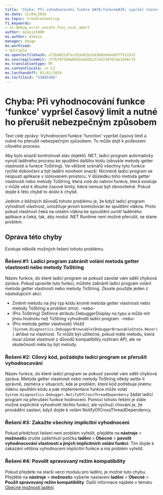 ```yaml
---
title: 'Chyba: Při vyhodnocování funkce &#39;funkce&#39; vypršel časový limit a nutné ho přerušit nebezpečným způsobem | Dokumentace Microsoftu'
ms.date: 11/04/2016
ms.topic: troubleshooting
f1_keywords:
- vs.debug.error.unsafe_func_eval_abort
author: mikejo5000
ms.author: mikejo
manager: douge
ms.workload:
- multiple
ms.openlocfilehash: a72bd821d7ecd32e82b2ad3b02debe03ff511531
ms.sourcegitcommit: 37fb7075b0a65d2add3b137a5230767aa3266c74
ms.translationtype: MT
ms.contentlocale: cs-CZ
ms.lasthandoff: 01/02/2019
ms.locfileid: "53883308"
---
```

# <a name="error-evaluating-the-function-39function39-timed-out-and-needed-to-be-aborted-in-an-unsafe-way"></a>Chyba: Při vyhodnocování funkce &#39;funkce&#39; vypršel časový limit a nutné ho přerušit nebezpečným způsobem

Text celé zprávy: Vyhodnocení funkce 'function' vypršel časový limit a nutné ho přerušit nebezpečným způsobem. To může dojít k poškození cílového procesu. 

Aby bylo snazší kontrolovat stav objektů .NET, ladicí program automaticky vynutí laděného procesu ke spuštění dalšího kódu (obvykle metody getter vlastnosti a funkce ToString). Ve většině scénářů všechny tyto funkce rychlé dokončení a být ladění mnohem snazší. Nicméně ladicí program se nespustí aplikace v izolovaném prostoru. V důsledku toho metoda getter vlastnosti nebo metody ToString, která volá do nativní funkce, která existuje v může vést k dlouhé časové limity, která nemusí být obnovitelné. Pokud dojde k této chybě to došlo k chybě.
 
Jedním z běžných důvodů tohoto problému je, že když ladicí program vyhodnotí vlastnost, umožňuje jenom kontrolován ke spuštění vlákna. Proto pokud vlastnost čeká na ostatní vlákna ke spouštění uvnitř laděného aplikace a čeká, tak, aby modul .NET Runtime není možné přerušit, se stane problém.
 
## <a name="to-correct-this-error"></a>Oprava této chyby
 
Existuje několik možných řešení tohoto problému.
 
### <a name="solution-1-prevent-the-debugger-from-calling-the-getter-property-or-tostring-method"></a>Řešení #1: Ladicí program zabránit volání metoda getter vlastnosti nebo metody ToString
 
Název funkce, do které ladicí program se pokusil zavolat vám sdělí chybová zpráva. Pokud upravíte tuto funkci, můžete zabránit ladicí program volání metoda getter vlastnosti nebo metody ToString. Zkuste použijte jeden z následujících akcí:
 
* Změnit metodu na jiný typ kódu kromě metoda getter vlastnosti nebo metody ToString a problém zmizí.
    -nebo-
* (Pro ToString) Definice atributu DebuggerDisplay na typu a může mít jinou hodnotu než ToString vyhodnotit ladicí program.
    -nebo-
* (Pro metoda getter vlastnosti) Vložit `[System.Diagnostics.DebuggerBrowsable(DebuggerBrowsableState.Never)]` atribut na vlastnost. To může být užitečné, pokud máte metodu, která musí zůstat vlastnost z důvodů kompatibility rozhraní API, ale ve skutečnosti měla by být metody.
 
### <a name="solution-2-have-the-target-code-ask-the-debugger-to-abort-the-evaluation"></a>Řešení #2: Cílový kód, požádejte ladicí program se přerušit vyhodnocování
 
Název funkce, do které ladicí program se pokusil zavolat vám sdělí chybová zpráva. Metoda getter vlastnosti nebo metody ToString někdy selže-li správně, zejména v situacích, kde je problém, které kód potřebuje jinému vláknu spuštění kódu a pak implementace funkce může volat `System.Diagnostics.Debugger.NotifyOfCrossThreadDependency` žádat ladicí program na přerušení funkce hodnocení. Pomocí tohoto řešení je stále možné explicitně vyhodnotit těchto funkcí, ale výchozí chování je, že provádění zastaví, když dojde k volání NotifyOfCrossThreadDependency.
 
### <a name="solution-3-disable-all-implicit-evaluation"></a>Řešení #3: Zakažte všechny implicitní vyhodnocení
 
Pokud předchozí řešení není problém vyřešit, přejděte na **nástroje** > **možnosti**a zrušte zaškrtnutí políčka **ladění**  >   **Obecné** > **povolit vyhodnocování vlastností a jiných implicitních volání funkcí**. Tím dojde k zakázání většina vyhodnocení implicitní funkce a má problém vyřešit.

### <a name="solution-4-enable-managed-compatibility-mode"></a>Řešení #4: Povolit spravovaný režim kompatibility

Pokud přejdete na starší verzi modulu pro ladění, je možné tuto chybu. Přejděte na **nástroje** > **možnosti**a vyberte nastavení **ladění** > **Obecné**  >  **Použít spravovaný režim kompatibility**. Další informace najdete v tématu [Obecné možnosti ladění](../debugger/general-debugging-options-dialog-box.md).
